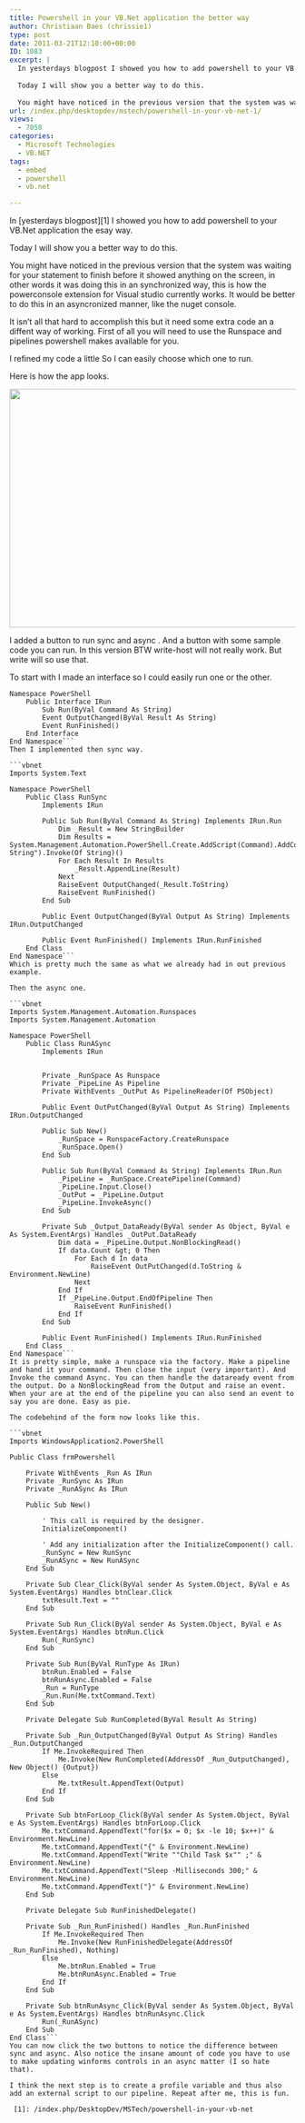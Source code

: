 ```yaml
---
title: Powershell in your VB.Net application the better way
author: Christiaan Baes (chrissie1)
type: post
date: 2011-03-21T12:10:00+00:00
ID: 1083
excerpt: |
  In yesterdays blogpost I showed you how to add powershell to your VB.Net application the esay way.
  
  Today I will show you a better way to do this. 
  
  You might have noticed in the previous version that the system was waiting for your statement to fin&hellip;
url: /index.php/desktopdev/mstech/powershell-in-your-vb-net-1/
views:
  - 7058
categories:
  - Microsoft Technologies
  - VB.NET
tags:
  - embed
  - powershell
  - vb.net

---
```

In [yesterdays blogpost][1] I showed you how to add powershell to your VB.Net application the esay way.

Today I will show you a better way to do this. 

You might have noticed in the previous version that the system was waiting for your statement to finish before it showed anything on the screen, in other words it was doing this in an synchronized way, this is how the powerconsole extension for Visual studio currently works. It would be better to do this in an asyncronized manner, like the nuget console. 

It isn&#8217;t all that hard to accomplish this but it need some extra code an a diffent way of working. First of all you will need to use the Runspace and pipelines powershell makes available for you. 

I refined my code a little So I can easily choose which one to run.

Here is how the app looks.

<div class="image_block">
  <a href="https://lessthandot.z19.web.core.windows.net/wp-content/uploads/users/chrissie1/gitconsole/gitconsole2.png?mtime=1300715749"><img alt="" src="https://lessthandot.z19.web.core.windows.net/wp-content/uploads/users/chrissie1/gitconsole/gitconsole2.png?mtime=1300715749" width="684" height="420" /></a>
</div>

I added a button to run sync and async . And a button with some sample code you can run. In this version BTW write-host will not really work. But write will so use that.

To start with I made an interface so I could easily run one or the other.

```vbnet
Namespace PowerShell
	Public Interface IRun
		Sub Run(ByVal Command As String)
		Event OutputChanged(ByVal Result As String)
		Event RunFinished()
	End Interface
End Namespace```
Then I implemented then sync way.

```vbnet
Imports System.Text

Namespace PowerShell
	Public Class RunSync
		Implements IRun
		
		Public Sub Run(ByVal Command As String) Implements IRun.Run
			Dim _Result = New StringBuilder
			Dim Results = System.Management.Automation.PowerShell.Create.AddScript(Command).AddCommand("out-String").Invoke(Of String)()
			For Each Result In Results
				_Result.AppendLine(Result)
			Next
			RaiseEvent OutputChanged(_Result.ToString)
			RaiseEvent RunFinished()
		End Sub

		Public Event OutputChanged(ByVal Output As String) Implements IRun.OutputChanged

		Public Event RunFinished() Implements IRun.RunFinished
	End Class
End Namespace```
Which is pretty much the same as what we already had in out previous example.
  
Then the async one.

```vbnet
Imports System.Management.Automation.Runspaces
Imports System.Management.Automation

Namespace PowerShell
	Public Class RunASync
		Implements IRun


		Private _RunSpace As Runspace
		Private _PipeLine As Pipeline
		Private WithEvents _OutPut As PipelineReader(Of PSObject)

		Public Event OutPutChanged(ByVal Output As String) Implements IRun.OutputChanged

		Public Sub New()
			_RunSpace = RunspaceFactory.CreateRunspace
			_RunSpace.Open()
		End Sub

		Public Sub Run(ByVal Command As String) Implements IRun.Run
			_PipeLine = _RunSpace.CreatePipeline(Command)
			_PipeLine.Input.Close()
			_OutPut = _PipeLine.Output
			_PipeLine.InvokeAsync()
		End Sub

		Private Sub _Output_DataReady(ByVal sender As Object, ByVal e As System.EventArgs) Handles _OutPut.DataReady
			Dim data = _PipeLine.Output.NonBlockingRead()
			If data.Count &gt; 0 Then
				For Each d In data
					RaiseEvent OutPutChanged(d.ToString & Environment.NewLine)
				Next
			End If
			If _PipeLine.Output.EndOfPipeline Then
				RaiseEvent RunFinished()
			End If
		End Sub

		Public Event RunFinished() Implements IRun.RunFinished
	End Class
End Namespace```
It is pretty simple, make a runspace via the factory. Make a pipeline and hand it your command. Then close the input (very important). And Invoke the command Async. You can then handle the dataready event from the output. Do a NonBlockingRead from the Output and raise an event. When your are at the end of the pipeline you can also send an event to say you are done. Easy as pie.

The codebehind of the form now looks like this.

```vbnet
Imports WindowsApplication2.PowerShell

Public Class frmPowershell

	Private WithEvents _Run As IRun
	Private _RunSync As IRun
	Private _RunASync As IRun

	Public Sub New()

		' This call is required by the designer.
		InitializeComponent()

		' Add any initialization after the InitializeComponent() call.
		_RunSync = New RunSync
		_RunASync = New RunASync
	End Sub

	Private Sub Clear_Click(ByVal sender As System.Object, ByVal e As System.EventArgs) Handles btnClear.Click
		txtResult.Text = ""
	End Sub

	Private Sub Run_Click(ByVal sender As System.Object, ByVal e As System.EventArgs) Handles btnRun.Click
		Run(_RunSync)
	End Sub

	Private Sub Run(ByVal RunType As IRun)
		btnRun.Enabled = False
		btnRunAsync.Enabled = False
		_Run = RunType
		_Run.Run(Me.txtCommand.Text)
	End Sub

	Private Delegate Sub RunCompleted(ByVal Result As String)

	Private Sub _Run_OutputChanged(ByVal Output As String) Handles _Run.OutputChanged
		If Me.InvokeRequired Then
			Me.Invoke(New RunCompleted(AddressOf _Run_OutputChanged), New Object() {Output})
		Else
			Me.txtResult.AppendText(Output)
		End If
	End Sub

	Private Sub btnForLoop_Click(ByVal sender As System.Object, ByVal e As System.EventArgs) Handles btnForLoop.Click
		Me.txtCommand.AppendText("for($x = 0; $x -le 10; $x++)" & Environment.NewLine)
		Me.txtCommand.AppendText("{" & Environment.NewLine)
		Me.txtCommand.AppendText("Write ""Child Task $x"" ;" & Environment.NewLine)
		Me.txtCommand.AppendText("Sleep -Milliseconds 300;" & Environment.NewLine)
		Me.txtCommand.AppendText("}" & Environment.NewLine)
	End Sub

	Private Delegate Sub RunFinishedDelegate()

	Private Sub _Run_RunFinished() Handles _Run.RunFinished
		If Me.InvokeRequired Then
			Me.Invoke(New RunFinishedDelegate(AddressOf _Run_RunFinished), Nothing)
		Else
			Me.btnRun.Enabled = True
			Me.btnRunAsync.Enabled = True
		End If
	End Sub

	Private Sub btnRunAsync_Click(ByVal sender As System.Object, ByVal e As System.EventArgs) Handles btnRunAsync.Click
		Run(_RunASync)
	End Sub
End Class```
You can now click the two buttons to notice the difference between sync and async. Also notice the insane amount of code you have to use to make updating winforms controls in an async matter (I so hate that). 

I think the next step is to create a profile variable and thus also add an external script to our pipeline. Repeat after me, this is fun.

 [1]: /index.php/DesktopDev/MSTech/powershell-in-your-vb-net